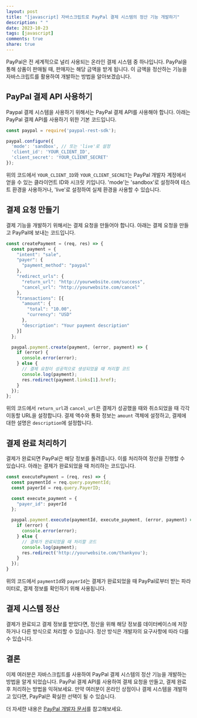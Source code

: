 ```yaml
---
layout: post
title: "[javascript] 자바스크립트로 PayPal 결제 시스템의 정산 기능 개발하기"
description: " "
date: 2023-10-23
tags: [javascript]
comments: true
share: true
---
```


PayPal은 전 세계적으로 널리 사용되는 온라인 결제 시스템 중 하나입니다. PayPal을 통해 상품이 판매될 때, 판매자는 해당 금액을 받게 됩니다. 이 금액을 정산하는 기능을 자바스크립트를 활용하여 개발하는 방법을 알아보겠습니다.

## PayPal 결제 API 사용하기
Paypal 결제 시스템을 사용하기 위해서는 PayPal 결제 API를 사용해야 합니다. 아래는 PayPal 결제 API를 사용하기 위한 기본 코드입니다.

```javascript
const paypal = require('paypal-rest-sdk');

paypal.configure({
  'mode': 'sandbox', // 또는 'live'로 설정
  'client_id': 'YOUR_CLIENT_ID',
  'client_secret': 'YOUR_CLIENT_SECRET'
});
```

위의 코드에서 `YOUR_CLIENT_ID`와 `YOUR_CLIENT_SECRET`는 PayPal 개발자 계정에서 얻을 수 있는 클라이언트 ID와 시크릿 키입니다. 'mode'는 'sandbox'로 설정하여 테스트 환경을 사용하거나, 'live'로 설정하여 실제 환경을 사용할 수 있습니다.

## 결제 요청 만들기
결제 기능을 개발하기 위해서는 결제 요청을 만들어야 합니다. 아래는 결제 요청을 만들고 PayPal에 보내는 코드입니다.

```javascript
const createPayment = (req, res) => {
  const payment = {
    "intent": "sale",
    "payer": {
      "payment_method": "paypal"
    },
    "redirect_urls": {
      "return_url": "http://yourwebsite.com/success",
      "cancel_url": "http://yourwebsite.com/cancel"
    },
    "transactions": [{
      "amount": {
        "total": "10.00",
        "currency": "USD"
      },
      "description": "Your payment description"
    }]
  };

  paypal.payment.create(payment, (error, payment) => {
    if (error) {
      console.error(error);
    } else {
      // 결제 요청이 성공적으로 생성되었을 때 처리할 코드
      console.log(payment);
      res.redirect(payment.links[1].href);
    }
  });
};
```

위의 코드에서 `return_url`과 `cancel_url`은 결제가 성공했을 때와 취소되었을 때 각각 이동할 URL을 설정합니다. 결제 액수와 통화 정보는 `amount` 객체에 설정하고, 결제에 대한 설명은 `description`에 설정합니다.

## 결제 완료 처리하기
결제가 완료되면 PayPal은 해당 정보를 돌려줍니다. 이를 처리하여 정산을 진행할 수 있습니다. 아래는 결제가 완료되었을 때 처리하는 코드입니다.

```javascript
const executePayment = (req, res) => {
  const paymentId = req.query.paymentId;
  const payerId = req.query.PayerID;

  const execute_payment = {
    "payer_id": payerId
  };

  paypal.payment.execute(paymentId, execute_payment, (error, payment) => {
    if (error) {
      console.error(error);
    } else {
      // 결제가 완료되었을 때 처리할 코드
      console.log(payment);
      res.redirect('http://yourwebsite.com/thankyou');
    }
  });
}  
```

위의 코드에서 `paymentId`와 `payerId`는 결제가 완료되었을 때 PayPal로부터 받는 파라미터로, 결제 정보를 확인하기 위해 사용됩니다.

## 결제 시스템 정산
결제가 완료되고 결제 정보를 받았다면, 정산을 위해 해당 정보를 데이터베이스에 저장하거나 다른 방식으로 처리할 수 있습니다. 정산 방식은 개발자의 요구사항에 따라 다를 수 있습니다.

## 결론
이제 여러분은 자바스크립트를 사용하여 PayPal 결제 시스템의 정산 기능을 개발하는 방법을 알게 되었습니다. PayPal 결제 API를 사용하여 결제 요청을 만들고, 결제 완료 후 처리하는 방법을 익혀보세요. 만약 여러분이 온라인 상점이나 결제 시스템을 개발하고 있다면, PayPal은 확실한 선택이 될 수 있습니다.

더 자세한 내용은 [PayPal 개발자 문서](https://developer.paypal.com)를 참고해보세요.
